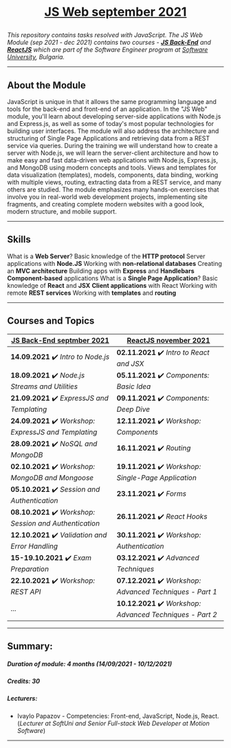 # <a href="https://softuni.bg/modules/96/js-web/1305" rel="JavaScript Web" target="_blank"><p align="center"> JS Web september 2021<p></a>

_This repository contains tasks resolved with JavaScript. The JS Web Module (sep 2021 - dec 2021) contains two courses - [**JS Back-End**](https://softuni.bg/trainings/3496/js-back-end-september-2021) and [**ReactJS**](https://softuni.bg/trainings/3575/reactjs-november-2021) which are part of the Software Engineer program at [Software University](https://softuni.bg/), Bulgaria._

---

## About the Module
JavaScript is unique in that it allows the same programming language and tools for the back-end and front-end of an application. In the "JS Web" module, you'll learn about developing server-side applications with Node.js and Express.js, as well as some of today's most popular technologies for building user interfaces. The module will also address the architecture and structuring of Single Page Applications and retrieving data from a REST service via queries. During the training we will understand how to create a server with Node.js, we will learn the server-client architecture and how to make easy and fast data-driven web applications with Node.js, Express.js, and MongoDB using modern concepts and tools. Views and templates for data visualization (templates), models, components, data binding, working with multiple views, routing, extracting data from a REST service, and many others are studied. The module emphasizes many hands-on exercises that involve you in real-world web development projects, implementing site fragments, and creating complete modern websites with a good look, modern structure, and mobile support.

---

## Skills
What is a **Web Server**?
Basic knowledge of the **HTTP protocol**
Server applications with **Node.JS**
Working with **non-relational databases**
Creating an **MVC architecture**
Building apps with **Express** and **Handlebars**
**Component-based** applications
What is a **Single Page Application**?
Basic knowledge of **React** and **JSX**
**Client applications** with React
Working with remote **REST services**
Working with **templates** and **routing**

---

## Courses and Topics
[JS Back-End septmber 2021](https://softuni.bg/trainings/3496/js-back-end-september-2021) | [ReactJS november 2021](https://softuni.bg/trainings/3575/reactjs-november-2021)
----------------- | -------------
**14.09.2021** :heavy_check_mark: _Intro to Node.js_ | **02.11.2021** :heavy_check_mark: _Intro to React and JSX_
**18.09.2021** :heavy_check_mark: _Node.js Streams and Utilities_ | **05.11.2021** :heavy_check_mark: _Components: Basic Idea_
**21.09.2021** :heavy_check_mark: _ExpressJS and Templating_ | **09.11.2021** :heavy_check_mark: _Components: Deep Dive_
**24.09.2021** :heavy_check_mark: _Workshop: ExpressJS and Templating_ | **12.11.2021** :heavy_check_mark: _Workshop: Components_
**28.09.2021** :heavy_check_mark: _NoSQL and MongoDB_ | **16.11.2021** :heavy_check_mark: _Routing_
**02.10.2021** :heavy_check_mark: _Workshop: MongoDB and Mongoose_ | **19.11.2021** :heavy_check_mark: _Workshop: Single-Page Application_
**05.10.2021** :heavy_check_mark: _Session and Authentication_ | **23.11.2021** :heavy_check_mark: _Forms_
**08.10.2021** :heavy_check_mark: _Workshop: Session and Authentication_ | **26.11.2021** :heavy_check_mark: _React Hooks_
**12.10.2021** :heavy_check_mark: _Validation and Error Handling_ | **30.11.2021** :heavy_check_mark: _Workshop: Authentication_
**15-19.10.2021** :heavy_check_mark: _Exam Preparation_ | **03.12.2021** :heavy_check_mark: _Advanced Techniques_
**22.10.2021** :heavy_check_mark: _Workshop: REST API_ | **07.12.2021** :heavy_check_mark: _Workshop: Advanced Techniques - Part 1_
... | **10.12.2021** :heavy_check_mark: _Workshop: Advanced Techniques - Part 2_

---

## Summary:

##### Duration of module: _4 months (14/09/2021 - 10/12/2021)_

<!--##### Price: _440 BGN_-->
<!--##### Certificate: _..._-->

##### Credits: _30_

<!-- ##### Scoring System for the Cource JS Web: _90% Practical Exam + 5% Theoretical Exam + 5% Homework_ -->

<!--##### Exam result: _..._-->

##### Lecturers:
* Ivaylo Papazov - Competencies: Front-end, JavaScript, Node.js, React. (_Lecturer at SoftUni and Senior Full-stack Web Developer at Motion Software_)
---
